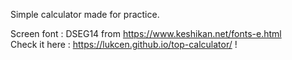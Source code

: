 Simple calculator made for practice.

Screen font : DSEG14 from https://www.keshikan.net/fonts-e.html
<br />
Check it here : https://lukcen.github.io/top-calculator/ !